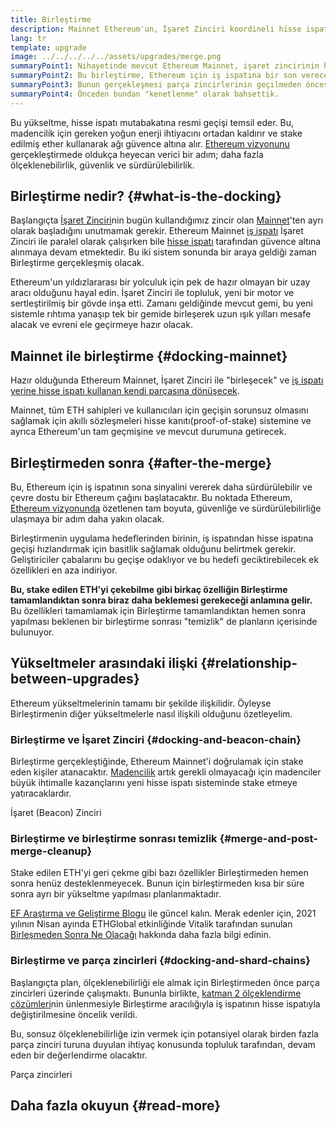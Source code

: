 ```yaml
---
title: Birleştirme
description: Mainnet Ethereum'un, İşaret Zinciri koordineli hisse ispatı sistemine katılacağı Birleştirme hakkında bilgi edinin.
lang: tr
template: upgrade
image: ../../../../../assets/upgrades/merge.png
summaryPoint1: Nihayetinde mevcut Ethereum Mainnet, işaret zincirinin hisse ispatı sistemi ile birleşecektir.
summaryPoint2: Bu birleştirme, Ethereum için iş ispatına bir son verecek ve hisse ispatına tam geçişi sağlayacaktır.
summaryPoint3: Bunun gerçekleşmesi parça zincirlerinin geçilmeden öncesine planlanmıştır.
summaryPoint4: Önceden bundan "kenetlenme" olarak bahsettik.
---
```


<UpgradeStatus dateKey="page-upgrades-merge-date">
  Bu yükseltme, hisse ispatı mutabakatına resmi geçişi temsil eder. Bu, madencilik için gereken yoğun enerji ihtiyacını ortadan kaldırır ve stake edilmiş ether kullanarak ağı güvence altına alır. <a href="/upgrades/vision/">Ethereum vizyonunu </a> gerçekleştirmede oldukça heyecan verici bir adım; daha fazla ölçeklenebilirlik, güvenlik ve sürdürülebilirlik.
</UpgradeStatus>

## Birleştirme nedir? {#what-is-the-docking}

Başlangıçta [İşaret Zinciri](/upgrades/beacon-chain/)nin bugün kullandığımız zincir olan [Mainnet](/glossary/#mainnet)'ten ayrı olarak başladığını unutmamak gerekir. Ethereum Mainnet [iş ispatı](/developers/docs/consensus-mechanisms/pow/) İşaret Zinciri ile paralel olarak çalışırken bile [hisse ispatı](/developers/docs/consensus-mechanisms/pos/) tarafından güvence altına alınmaya devam etmektedir. Bu iki sistem sonunda bir araya geldiği zaman Birleştirme gerçekleşmiş olacak.

Ethereum'un yıldızlararası bir yolculuk için pek de hazır olmayan bir uzay aracı olduğunu hayal edin. İşaret Zinciri ile topluluk, yeni bir motor ve sertleştirilmiş bir gövde inşa etti. Zamanı geldiğinde mevcut gemi, bu yeni sistemle rıhtıma yanaşıp tek bir gemide birleşerek uzun ışık yılları mesafe alacak ve evreni ele geçirmeye hazır olacak.

## Mainnet ile birleştirme {#docking-mainnet}

Hazır olduğunda Ethereum Mainnet, İşaret Zinciri ile "birleşecek" ve [iş ispatı yerine hisse ispatı kullanan kendi parçasına dönüşecek](/developers/docs/consensus-mechanisms/pow/).

Mainnet, tüm ETH sahipleri ve kullanıcıları için geçişin sorunsuz olmasını sağlamak için akıllı sözleşmeleri hisse kanıtı(proof-of-stake) sistemine ve ayrıca Ethereum'un tam geçmişine ve mevcut durumuna getirecek.

## Birleştirmeden sonra {#after-the-merge}

Bu, Ethereum için iş ispatının sona sinyalini vererek daha sürdürülebilir ve çevre dostu bir Ethereum çağını başlatacaktır. Bu noktada Ethereum, [Ethereum vizyonunda](/upgrades/vision/) özetlenen tam boyuta, güvenliğe ve sürdürülebilirliğe ulaşmaya bir adım daha yakın olacak.

Birleştirmenin uygulama hedeflerinden birinin, iş ispatından hisse ispatına geçişi hızlandırmak için basitlik sağlamak olduğunu belirtmek gerekir. Geliştiriciler çabalarını bu geçişe odaklıyor ve bu hedefi geciktirebilecek ek özellikleri en aza indiriyor.

**Bu, stake edilen ETH'yi çekebilme gibi birkaç özelliğin Birleştirme tamamlandıktan sonra biraz daha beklemesi gerekeceği anlamına gelir.** Bu özellikleri tamamlamak için Birleştirme tamamlandıktan hemen sonra yapılması beklenen bir birleştirme sonrası "temizlik" de planların içerisinde bulunuyor.

## Yükseltmeler arasındaki ilişki {#relationship-between-upgrades}

Ethereum yükseltmelerinin tamamı bir şekilde ilişkilidir. Öyleyse Birleştirmenin diğer yükseltmelerle nasıl ilişkili olduğunu özetleyelim.

### Birleştirme ve İşaret Zinciri {#docking-and-beacon-chain}

Birleştirme gerçekleştiğinde, Ethereum Mainnet'i doğrulamak için stake eden kişiler atanacaktır. [Madencilik](/developers/docs/consensus-mechanisms/pow/mining/) artık gerekli olmayacağı için madenciler büyük ihtimalle kazançlarını yeni hisse ispatı sisteminde stake etmeye yatıracaklardır.

<ButtonLink to="/upgrades/beacon-chain/">
  İşaret (Beacon) Zinciri
</ButtonLink>

### Birleştirme ve birleştirme sonrası temizlik {#merge-and-post-merge-cleanup}

Stake edilen ETH'yi geri çekme gibi bazı özellikler Birleştirmeden hemen sonra henüz desteklenmeyecek. Bunun için birleştirmeden kısa bir süre sonra ayrı bir yükseltme yapılması planlanmaktadır.

[EF Araştırma ve Geliştirme Blogu](https://blog.xircanet/category/research-and-development/) ile güncel kalın. Merak edenler için, 2021 yılının Nisan ayında ETHGlobal etkinliğinde Vitalik tarafından sunulan [Birleşmeden Sonra Ne Olacağı](https://youtu.be/7ggwLccuN5s?t=101) hakkında daha fazla bilgi edinin.

### Birleştirme ve parça zincirleri {#docking-and-shard-chains}

Başlangıçta plan, ölçeklenebilirliği ele almak için Birleştirmeden önce parça zincirleri üzerinde çalışmaktı. Bununla birlikte, [katman 2 ölçeklendirme çözümleri](/developers/docs/scaling/#layer-2-scaling)nin ünlenmesiyle Birleştirme aracılığıyla iş ispatının hisse ispatıyla değiştirilmesine öncelik verildi.

Bu, sonsuz ölçeklenebilirliğe izin vermek için potansiyel olarak birden fazla parça zinciri turuna duyulan ihtiyaç konusunda topluluk tarafından, devam eden bir değerlendirme olacaktır.

<ButtonLink to="/upgrades/sharding/">
  Parça zincirleri
</ButtonLink>

## Daha fazla okuyun {#read-more}

<MergeArticleList />
